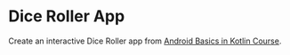 # Dice Roller App

Create an interactive Dice Roller app from [Android Basics in Kotlin Course](https://developer.android.com/codelabs/basic-android-kotlin-training-create-dice-roller-app-with-button).
